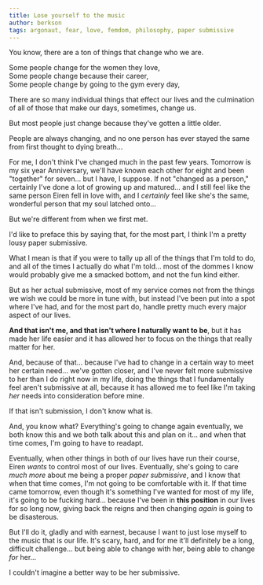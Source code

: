 ```yaml
---
title: Lose yourself to the music
author: berkson
tags: argonaut, fear, love, femdom, philosophy, paper submissive
---
```


You know, there are a ton of things that change who we are.

Some people change for the women they love,<br>
Some people change because their career,<br>
Some people change by going to the gym every day,<br>

There are so many individual things that effect our lives and the culmination of all of those that make our days, sometimes, change us.

But most people just change because they've gotten a little older.

People are always changing, and no one person has ever stayed the same from first thought to dying breath...

For me, I don't think I've changed much in the past few years.  Tomorrow is my six year Anniversary, we'll have known each other for eight and been "together" for seven... but I have, I suppose.  If not "changed as a person," certainly I've done a lot of growing up and matured... and I still feel like the same person Eiren fell in love with, and I *certainly* feel like she's the same, wonderful person that my soul latched onto...

But we're different from when we first met.

I'd like to preface this by saying that, for the most part, I think I'm a pretty lousy paper submissive.

What I mean is that if you were to tally up all of the things that I'm told to do, and all of the times I actually do what I'm told... most of the dommes I know would probably give me a smacked bottom, and not the fun kind either.

But as her actual submissive, most of my service comes not from the things we wish we could be more in tune with, but instead I've been put into a spot where I've had, and for the most part do, handle pretty much every major aspect of our lives.

**And that isn't me, and that isn't where I naturally want to be**, but it has made her life easier and it has allowed her to focus on the things that really matter for her.

And, because of that... because I've had to change in a certain way to meet her certain need... we've gotten closer, and I've never felt more submissive to her than I do right now in my life, doing the things that I fundamentally feel aren't submissive at all, because it has allowed me to feel like I'm taking *her* needs into consideration before mine.

If that isn't submission, I don't know what is.

And, you know what?  Everything's going to change again eventually, we both know this and we both talk about this and plan on it... and when that time comes, I'm going to have to readapt.

Eventually, when other things in both of our lives have run their course, Eiren *wants* to control most of our lives.  Eventually, she's going to care *much more* about me being a proper *paper submissive*, and I know that when that time comes, I'm not going to be comfortable with it.  If that time came tomorrow, even though it's something I've wanted for most of my life, it's going to be fucking hard... because I've been in **this position** in our lives for so long now, giving back the reigns and then changing *again* is going to be disasterous.

But I'll do it, gladly and with earnest, because I want to just lose myself to the music that is our life.  It's scary, hard, and for me it'll definitely be a long, difficult challenge... but being able to change with her, being able to change *for* her...

I couldn't imagine a better way to be her submissive.
